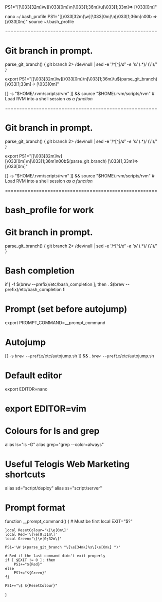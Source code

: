 PS1="[\[\033[32m\]\w]\[\033[0m\]\n\[\033[1;36m\]\u\[\033[1;33m\]=> \[\033[0m\]"

nano ~/.bash_profile
PS1="[\[\033[32m\]\w]\[\033[0m\]\n\[\033[1;36m\]n00b => \[\033[0m\]"
source ~/.bash_profile

======================================================

# Git branch in prompt.
parse_git_branch() {
  git branch 2> /dev/null | sed -e '/^[^*]/d' -e 's/* \(.*\)/ (\1)/'
}

export PS1="[\[\033[32m\]\w]\[\033[0m\]\n\[\033[1;36m\]\u\$(parse_git_branch)\[\033[1;33m\]-> \[\033[0m\]"

[[ -s "$HOME/.rvm/scripts/rvm" ]] && source "$HOME/.rvm/scripts/rvm" # Load RVM into a shell session *as a function*

======================================================

# Git branch in prompt.
parse_git_branch() {
  git branch 2> /dev/null | sed -e '/^[^*]/d' -e 's/* \(.*\)/ (\1)/'
}

export PS1="[\[\033[32m\]\w]\[\033[0m\]\n\[\033[1;36m\]n00b\$(parse_git_branch) \[\033[1;33m\]=> \[\033[0m\]"

[[ -s "$HOME/.rvm/scripts/rvm" ]] && source "$HOME/.rvm/scripts/rvm" # Load RVM into a shell session *as a function*

======================================================

# bash_profile for work

# Git branch in prompt.
parse_git_branch() {
  git branch 2> /dev/null | sed -e '/^[^*]/d' -e 's/* \(.*\)/ (\1)/'
}

# Bash completion
if [ -f $(brew --prefix)/etc/bash_completion ]; then
  . $(brew --prefix)/etc/bash_completion
fi

# Prompt (set before autojump)
export PROMPT_COMMAND=__prompt_command

# Autojump
[[ -s `brew --prefix`/etc/autojump.sh ]] && . `brew --prefix`/etc/autojump.sh

# Default editor
export EDITOR=nano
# export EDITOR=vim

# Colours for ls and grep
alias ls="ls -G"
alias grep="grep --color=always"

# Useful Telogis Web Marketing shortcuts
alias sd="script/deploy"
alias ss="script/server"

# Prompt format
function __prompt_command() {
    # Must be first
    local EXIT="$?"

    local ResetColour='\[\e[0m\]'
    local Red='\[\e[0;31m\]'
    local Green='\[\e[0;32m\]'

    PS1='\W $(parse_git_branch "\[\e[34m\]%s\[\e[0m\] ")'

    # Red if the last command didn't exit properly
    if [ $EXIT != 0 ]; then
        PS1+="${Red}"
    else
        PS1+="${Green}"
    fi

    PS1+="\$ ${ResetColour}"
}
